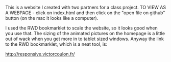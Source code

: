 This is a website I created with two partners for a class project. 
TO VIEW AS A WEBPAGE - click on index.html and then click on the "open file on github" button 
(on the mac it looks like a computer).

I used the RWD bookmarklet to scale the website, so it looks good when you use that. 
The sizing of the animated pictures on the homepage is a little out of wack when you get more in to
tablet sized windows. Anyway the link to the RWD bookmarklet, which is a neat tool, is:

http://responsive.victorcoulon.fr/
